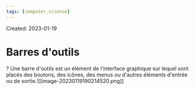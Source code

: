 ```yaml
---
tags: [computer_science] 
---
```

Created: 2023-01-19

# Barres d'outils
?
Une barre d'outils est un élément de l'interface graphique sur lequel sont placés des boutons, des icônes, des menus ou d'autres éléments d'entrée ou de sortie.![[image-20230119190214520.png]]

